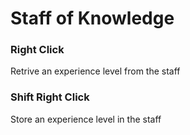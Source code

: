 # Staff of Knowledge

### Right Click
Retrive an experience level from the staff

### Shift Right Click
Store an experience level in the staff